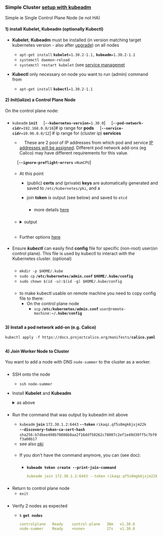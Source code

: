 
### Simple Cluster [setup with kubeadm](https://kubernetes.io/docs/setup/production-environment/tools/kubeadm/create-cluster-kubeadm/)

Simple ie Single Control Plane Node (ie not HA)


#### 1) install Kubelet, Kubeadm (optionally Kubectl)
- **Kubelet**, **Kubeadm** must be installed (in version matching target kubernetes version - also after [upgrade](../cluster_upgrade/cluster_upgrade.md)) on all nodes
    - `apt-get install` **`kubelet`**`=1.30.2-1.1,` **`kubeadm`**`=1.30.2-1.1`
    - `systemctl daemon-reload`
    - `systemctl restart kubelet` (see [service managemet](../../../../../../os/linux/startup/service_man.md)
  

- **Kubectl** only necessary on node you want to run (admin) command from
     - `apt-get install` **`kubectl`**`=1.30.2-1.1`


#### 2) *Init*(ialize) a Control Plane Node

On the control plane node:

#####
- `kubeadm` **`init`** 
        &nbsp;&nbsp;&nbsp; [**`--kubernetes-version`**`=1.30.0`] 
        &nbsp;&nbsp;&nbsp; [**`--pod-network-cidr`**`=192.168.0.0/16`]# ip range for **pods**
        &nbsp;&nbsp;&nbsp; [**`--service-cidr`**`=10.96.0.0/12`]  # ip range for (cluster ip) **services**
    - &nbsp;&nbsp;&nbsp; These are 2 pool of IP addresses from which pod and service [IP addresses will be assigned](../../network/ip_address_allocation.md). Different pod network add-ons (eg Calico) may have different requirements for this value.

    &nbsp;&nbsp;&nbsp; [**`--ignore-preflight-errors`** `=NumCPU`]

    ####
    
    - At this point
        - (public) **certs** and (private) **keys** are automatically generated and saved to `/etc/kubernetes/pki`, and a
        - join **token** is output (see below) and saved to `etcd`

            #####
            - more details [here](../../security/api_server/pki.md)
    #####


    -   <details>
        <summary>output</summary>

        ```yaml
        Your Kubernetes control-plane has initialized successfully!

        To start using your cluster, you need to run the following as a regular user:

            mkdir -p $HOME/.kube
            sudo cp -i /etc/kubernetes/admin.conf $HOME/.kube/config
            sudo chown $(id -u):$(id -g) $HOME/.kube/config

        Alternatively, if you are the root user, you can run:

            export KUBECONFIG=/etc/kubernetes/admin.conf

        You should now deploy a pod network to the cluster.
        Run "kubectl apply -f [podnetwork].yaml" with one of the options listed at:
        https://kubernetes.io/docs/concepts/cluster-administration/addons/

        Then you can join any number of worker nodes by running the following on each as root:

            kubeadm join 172.30.1.2:6443 --token rikaqz.qf5s8mgk6jxjm22k \
                    --discovery-token-ca-cert-hash sha256:b7dbee498b70886b8aa2f16ddf50262c78007c2ef1e49d30ff5c7bf0f3a00b17 
        ```
        </details>
    ######
    - Further options [here](https://kubernetes.io/docs/reference/setup-tools/kubeadm/kubeadm-init/#options)

####
- Ensure ***kubectl*** can easily find **config** file for specific (non-root) user(on control plane). 
This file is used by kubectl to interact with the Kubernetes cluster. (optional)

    #####
    - `mkdir -p $HOME/.kube`
    - `sudo cp` **`/etc/kubernetes/admin.conf`** **`$HOME/.kube/config`**
    - `sudo chown $(id -u):$(id -g) $HOME/.kube/config`
    
    #####
    - to make kubectl usable on remote machine you need to copy config file to there:
        -  On the control plane node
             - `scp` **`/etc/kubernetes/admin.conf`** `user@remote-machine:`**`~/.kube/config`**

##
#### 3) Install a pod network add-on (e.g. Calico)

`kubectl apply -f https://docs.projectcalico.org/manifests/`**`calico.yaml`**

##
#### 4) *Join* Worker Node to Cluster

You want to add a node with DNS `node-summer` to the cluster as a worker.

#####
- SSH onto the node
    - `ssh node-summer`

- Install **Kubelet** and **Kubeadm** 
    <details>
    <summary>as above </summary>

    - Kubelet, Kubeadm must be installed (in version matching target kubernetes version - also after [upgrade](../cluster_upgrade/cluster_upgrade.md)) on all nodes
        - `apt-get install` **`kubelet`**`=1.30.2-1.1,` **`kubeadm`**`=1.30.2-1.1`
        - `systemctl daemon-reload`
        - `service kubelet restart`
    </detalis>
         
#####
- Run the command that was output by kubeadm init above

    - `kubeadm` **`join`** `172.30.1.2:6443` **`--token`** `rikaqz.qf5s8mgk6jxjm22k` \
    **`--discovery-token-ca-cert-hash`** `sha256:b7dbee498b70886b8aa2f16ddf50262c78007c2ef1e49d30ff5c7bf0f3a00b17`
    - see also [pki](../../security/api_server/pki.md)
    ####
    - If you don't have the command anymore, you can (see doc):
        #####
        - **`kubeadm token create --print-join-command`**

            ```yaml
            kubeadm join 172.30.1.2:6443 --token rikaqz.qf5s8mgk6jxjm22k --discovery-token-ca-cert-hash sha256:b7dbee498b70886b8aa2f16ddf50262c78007c2ef1e49d30ff5c7bf0f3a00b17
           ```


#####
- Return to control plane node
    - `exit`

#####
- Verify 2 nodes as expected
    - `k` **`get nodes`**
    
        ```yaml
        controlplane   Ready    control-plane   38m   v1.30.0
        node-summer    Ready    <none>          17s   v1.30.0
        ```

